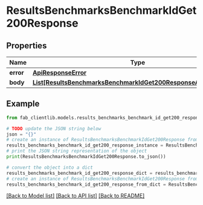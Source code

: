 # ResultsBenchmarksBenchmarkIdGet200Response


## Properties

Name | Type | Description | Notes
------------ | ------------- | ------------- | -------------
**error** | [**ApiResponseError**](ApiResponseError.md) |  | [optional] 
**body** | [**List[ResultsBenchmarksBenchmarkIdGet200ResponseAllOfBodyInner]**](ResultsBenchmarksBenchmarkIdGet200ResponseAllOfBodyInner.md) |  | [optional] 

## Example

```python
from fab_clientlib.models.results_benchmarks_benchmark_id_get200_response import ResultsBenchmarksBenchmarkIdGet200Response

# TODO update the JSON string below
json = "{}"
# create an instance of ResultsBenchmarksBenchmarkIdGet200Response from a JSON string
results_benchmarks_benchmark_id_get200_response_instance = ResultsBenchmarksBenchmarkIdGet200Response.from_json(json)
# print the JSON string representation of the object
print(ResultsBenchmarksBenchmarkIdGet200Response.to_json())

# convert the object into a dict
results_benchmarks_benchmark_id_get200_response_dict = results_benchmarks_benchmark_id_get200_response_instance.to_dict()
# create an instance of ResultsBenchmarksBenchmarkIdGet200Response from a dict
results_benchmarks_benchmark_id_get200_response_from_dict = ResultsBenchmarksBenchmarkIdGet200Response.from_dict(results_benchmarks_benchmark_id_get200_response_dict)
```
[[Back to Model list]](../README.md#documentation-for-models) [[Back to API list]](../README.md#documentation-for-api-endpoints) [[Back to README]](../README.md)


